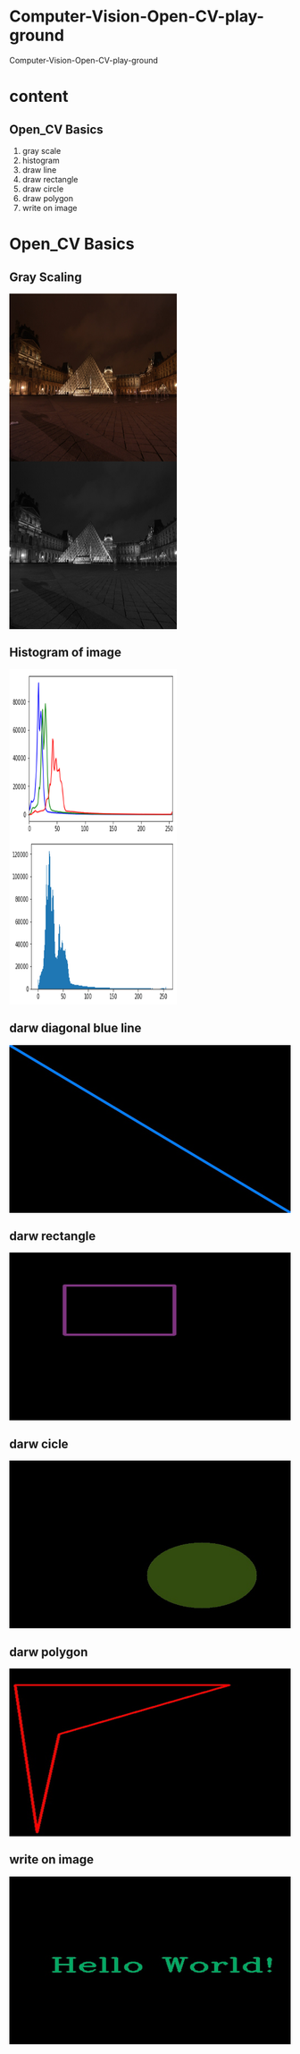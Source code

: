 # Computer-Vision-Open-CV-play-ground
Computer-Vision-Open-CV-play-ground
<h1>content</h1>
<h2>Open_CV Basics</h2>
<ol>
  <li>gray scale</li>
  <li>histogram</li>
  <li>draw line</li>
  <li>draw rectangle</li>
  <li>draw circle</li>
  <li>draw polygon</li>
  <li>write on image</li>
</ol>  
<h1>Open_CV Basics</h1>

<h2>Gray Scaling</h2>

 <p><img src="Open-CV Basics/1.jpg" alt="origin" align="middle" height="300" width="300"> <img src="Open-CV Basics/out.jpg" alt="gray" align="middle" height="300" width="300"> </p> 

<h2>Histogram of image</h2>

 <p><img src="Open-CV Basics/hist.png" alt="origin" align="middle" height="300" width="300"> <img src="Open-CV Basics/hist2.png" alt="gray" align="middle" height="300" width="300"> </p> 

<h2>darw diagonal blue line</h2>

<img src="Open-CV Basics/line.jpg" alt="origin" align="middle" height="300" width="600">


<h2>darw rectangle</h2>

<img src="Open-CV Basics/rect.jpg" alt="origin" align="middle" height="300" width="600">

<h2>darw cicle</h2>

<img src="Open-CV Basics/circle.jpg" alt="origin" align="middle" height="300" width="600">

<h2>darw polygon</h2>

<img src="Open-CV Basics/polygon.jpg" alt="origin" align="middle" height="300" width="600">


<h2>write on image</h2>

<img src="Open-CV Basics/write.jpg" alt="origin" align="middle" height="300" width="600">


